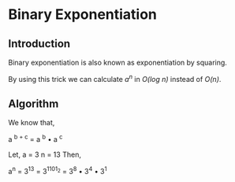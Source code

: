# Binary Exponentiation
## Introduction
Binary exponentiation is also known as exponentiation by squaring.

By using this trick we can calculate _a<sup>n</sup>_ in _O(log n)_ instead of _O(n)_.
## Algorithm
We know that,
<p>a <sup>b + c</sup> = a <sup>b</sup> • a <sup>c</sup></p>
Let,
  a = 3
  n = 13
Then,

<p>a<sup>n</sup> = 3<sup>13</sup> = 3<sup>1101<sub>2</sub></sup> = 3<sup>8</sup> • 3<sup>4</sup> • 3<sup>1</sup></p>

